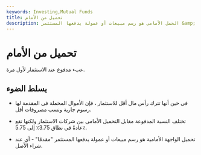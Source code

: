 ```yaml
---
keywords: Investing,Mutual Funds
title: تحميل من الأمام
description: الحمل الأمامي هو رسم مبيعات أو عمولة يدفعها المستثمر &amp; quot؛ مقدمًا &amp; quot؛ - أي عند شراء الأصل ، عادةً ما يكون صندوقًا مشتركًا أو منتج تأمين.
---
```


# تحميل من الأمام
عبء مدفوع عند الاستثمار لأول مرة.

## يسلط الضوء

- في حين أنها تترك رأس مال أقل للاستثمار ، فإن الأموال المحملة في المقدمة لها رسوم جارية ونسب مصروفات أقل.

- تختلف النسبة المدفوعة مقابل التحميل الأمامي بين شركات الاستثمار ولكنها تقع عادةً في نطاق 3.75٪ إلى 5.75٪.

- تحميل الواجهة الأمامية هو رسم مبيعات أو عمولة يدفعها المستثمر "مقدمًا" - أي عند شراء الأصل.

